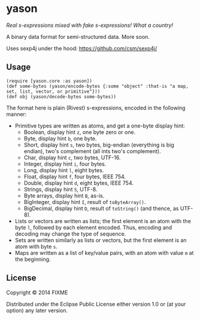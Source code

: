 # yason

*Real s-expressions mixed with fake s-expressions! What a country!*

A binary data format for semi-structured data. More soon.

Uses sexp4j under the hood: <https://github.com/csm/sexp4j/>

## Usage

    (require [yason.core :as yason])
    (def some-bytes (yason/encode-bytes {:some "object" :that-is "a map, set, list, vector, or primitive"}))
    (def obj (yason/decode-bytes some-bytes))

The format here is plain (Rivest) s-expressions, encoded in the following manner:

* Primitive types are written as atoms, and get a one-byte display hint:
    * Boolean, display hint `z`, one byte zero or one.
    * Byte, display hint `b`, one byte.
    * Short, display hint `s`, two bytes, big-endian (everything is big endian), two's complement (all ints two's complement).
    * Char, display hint `c`, two bytes, UTF-16.
    * Integer, display hint `i`, four bytes.
    * Long, display hint `l`, eight bytes.
    * Float, display hint `f`, four bytes, IEEE 754.
    * Double, display hint `d`, eight bytes, IEEE 754.
    * Strings, display hint `S`, UTF-8.
    * Byte arrays, display hint `B`, as-is.
    * BigInteger, display hint `I`, result of `toByteArray()`.
    * BigDecimal, display hint `D`, result of `toString()` (and thence, as UTF-8).
* Lists or vectors are written as lists; the first element is an atom with the byte `l`, followed by each element encoded. Thus, encoding and decoding may change the type of sequence.
* Sets are written similarly as lists or vectors, but the first element is an atom with byte `s`.
* Maps are written as a list of key/value pairs, with an atom with value `m` at the beginning.

## License

Copyright © 2014 FIXME

Distributed under the Eclipse Public License either version 1.0 or (at
your option) any later version.

